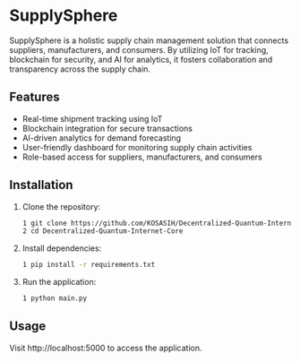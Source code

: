 # SupplySphere

SupplySphere is a holistic supply chain management solution that connects suppliers, manufacturers, and consumers. By utilizing IoT for tracking, blockchain for security, and AI for analytics, it fosters collaboration and transparency across the supply chain.

## Features

- Real-time shipment tracking using IoT
- Blockchain integration for secure transactions
- AI-driven analytics for demand forecasting
- User-friendly dashboard for monitoring supply chain activities
- Role-based access for suppliers, manufacturers, and consumers

## Installation

1. Clone the repository:
   ```bash
   1 git clone https://github.com/KOSASIH/Decentralized-Quantum-Internet-Core.git
   2 cd Decentralized-Quantum-Internet-Core
   ```

2. Install dependencies:

   ```bash
   1 pip install -r requirements.txt
   ```
   
3. Run the application:

   ```bash
   1 python main.py
   ```
   
## Usage
Visit http://localhost:5000 to access the application.
